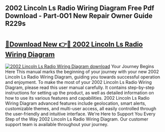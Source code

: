 ## 2002 Lincoln Ls Radio Wiring Diagram Free Pdf Download - Part-0O1 New Repair Owner Guide R229s

# <h2><a href="http://dfjdsb.blite.top/?on=2002+Lincoln+Ls+Radio+Wiring+Diagram">🔗Download New 👉🔴 2002 Lincoln Ls Radio Wiring Diagram</a></h2>

[![2002 Lincoln Ls Radio Wiring Diagram download](https://i.imgur.com/lujVjoI.png)](http://dfjdsb.blite.top/?on=2002+Lincoln+Ls+Radio+Wiring+Diagram)
Your Journey Begins Here This manual marks the beginning of your journey with your new 2002 Lincoln Ls Radio Wiring Diagram, guiding you towards successful operation and enjoyment. To make the most of your 2002 Lincoln Ls Radio Wiring Diagram, please read this user manual carefully. It contains step-by-step instructions for setting up the product, as well as detailed information on how to use its various features and capabilities. 2002 Lincoln Ls Radio Wiring Diagram advanced features include geolocation, smart alerts, customizable themes, and multi-user access, all easily controlled through the user-friendly and intuitive interface. We're Here to Support You Every Step of the Way 2002 Lincoln Ls Radio Wiring Diagram. Our customer support team is available throughout your journey.
